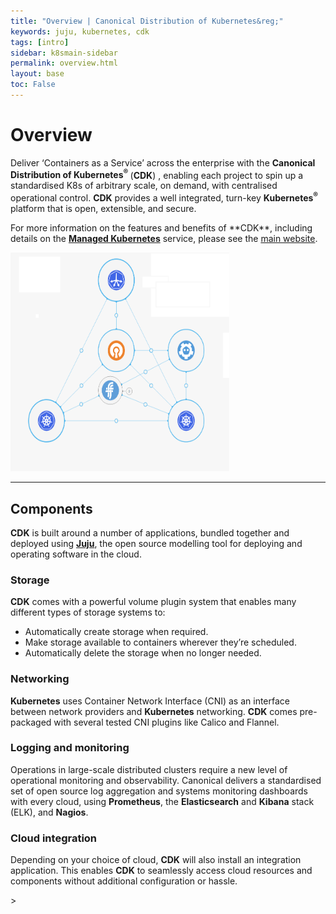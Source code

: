 ```yaml
---
title: "Overview | Canonical Distribution of Kubernetes&reg;"
keywords: juju, kubernetes, cdk
tags: [intro]
sidebar: k8smain-sidebar
permalink: overview.html
layout: base
toc: False
---
```


# Overview

<div class="p-content__row">
    <div class="u-equal-height">
        <div class="col-6">

<p>Deliver ‘Containers as a Service’ across the enterprise with the
<strong>Canonical Distribution of Kubernetes<sup>&reg;</sup> </strong>
(<strong>CDK</strong>) , enabling each project to
spin up a standardised K8s of arbitrary scale, on demand, with centralised
operational control. <strong>CDK</strong>  provides a
well integrated, turn-key <strong>Kubernetes<sup>&reg;</sup></strong>
platform that is open, extensible, and secure.
</p>
<p>
For more information on the features and benefits of **CDK**, including details
on the <a href="https://www.ubuntu.com/kubernetes/managed">
<strong>Managed Kubernetes</strong></a>
 service, please see
the <a href=" https://www.ubuntu.com/kubernetes">main website</a>.</p>

</div>
<div class="col-6 u-align--right">
    <img style="border: 0" src="./images/k8s-bundle.png" width="350" height="350">
</div>
</div></div>

<hr class="is-deep">

## Components

**CDK** is built around a number of applications, bundled together and deployed using
[**Juju**][juju], the open source modelling tool for deploying and operating software in
the cloud.

### Storage

**CDK** comes with a powerful volume plugin system that enables many different
 types of storage systems to:

 - Automatically create storage when required.
 - Make storage available to containers wherever they’re scheduled.
 - Automatically delete the storage when no longer needed.

### Networking

**Kubernetes** uses Container Network Interface (CNI) as an interface between
network providers and **Kubernetes** networking.
**CDK**  comes pre-packaged with several tested CNI plugins like Calico and Flannel.


### Logging and monitoring

Operations in  large-scale distributed clusters require a new level of operational
monitoring and observability. Canonical delivers a standardised set of open source log
aggregation and systems monitoring dashboards with every cloud, using
**Prometheus**, the **Elasticsearch** and **Kibana** stack (ELK), and **Nagios**.

### Cloud integration

Depending on your choice of cloud, **CDK** will also install an integration
application. This enables **CDK** to seamlessly access cloud resources and
components without additional configuration or hassle.



<!-- LINKS -->>
[maas]: https://maas.io
[cdk]: https://www.ubuntu.com/kubernetes
[managed-cdk]: https://www.ubuntu.com/kubernetes/managed
[juju]: https://jujucharms.com
